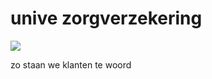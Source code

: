 # unive zorgverzekering
![](https://github.com/nondejus/unive/blob/main/Specsavers_commercial_Seagull_2015.gif)

zo staan we klanten te woord
